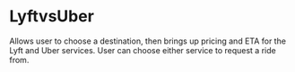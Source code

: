 # LyftvsUber

Allows user to choose a destination, then brings up pricing and ETA for the Lyft and Uber services. 
User can choose either service to request a ride from.
